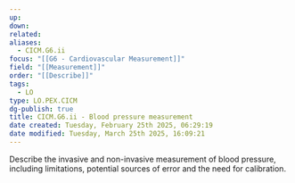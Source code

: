 ```yaml
---
up: 
down: 
related: 
aliases:
  - CICM.G6.ii
focus: "[[G6 - Cardiovascular Measurement]]"
field: "[[Measurement]]"
order: "[[Describe]]"
tags:
  - LO
type: LO.PEX.CICM
dg-publish: true
title: CICM.G6.ii - Blood pressure measurement
date created: Tuesday, February 25th 2025, 06:29:19
date modified: Tuesday, March 25th 2025, 16:09:21
---
```


Describe the invasive and non-invasive measurement of blood pressure, including limitations, potential sources of error and the need for calibration.
